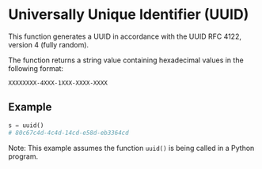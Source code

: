 # Universally Unique Identifier (UUID)

This function generates a UUID in accordance with the UUID RFC 4122, version 4 (fully random).

The function returns a string value containing hexadecimal values in the following format:

`XXXXXXXX-4XXX-1XXX-XXXX-XXXX`

## Example

```python
s = uuid()
# 80c67c4d-4c4d-14cd-e58d-eb3364cd
```

Note: This example assumes the function `uuid()` is being called in a Python program.